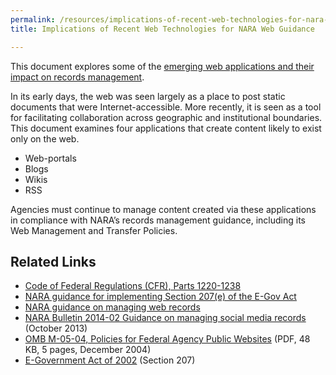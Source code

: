 ```yaml
---
permalink: /resources/implications-of-recent-web-technologies-for-nara-web-guidance/
title: Implications of Recent Web Technologies for NARA Web Guidance

---
```


This document explores some of  the [emerging web applications and their impact on records management](http://www.archives.gov/records-mgmt/initiatives/web-tech.html).

In its early days, the web was seen largely as a place to post static documents that were Internet-accessible. More recently, it is seen as a tool for facilitating collaboration across geographic and institutional boundaries. This document examines four applications that create content likely to exist only on the web.

  * Web-portals
  * Blogs
  * Wikis
  * RSS

Agencies must continue to manage content created via these applications in compliance with NARA&#8217;s records management guidance, including its Web Management and Transfer Policies.

## Related Links

  * [Code of Federal Regulations (CFR), Parts 1220-1238](http://www.ecfr.gov/cgi-bin/text-idx?c=ecfr&SID=194bdc93344a881d5119af1e8f66a2a9&rgn=div5&view=text&node=36:3.0.10.2.10&idno=36)
  * [NARA guidance for implementing Section 207(e) of the E-Gov Act](http://www.archives.gov/records-mgmt/bulletins/2006/2006-02.html)
  * [NARA guidance on managing web records](http://www.archives.gov/records-mgmt/policy/managing-web-records-index.html)
  * [NARA Bulletin 2014-02 Guidance on managing social media records](http://www.archives.gov/records-mgmt/bulletins/2014/2014-02.html) (October 2013)
  * [OMB M-05-04, Policies for Federal Agency Public Websites](https://www.whitehouse.gov/sites/whitehouse.gov/files/omb/memoranda/2005/m05-04.pdf) (PDF, 48 KB, 5 pages, December 2004)
  * [E-Government Act of 2002](http://www.archives.gov/about/laws/egov-act-section-207.html) (Section 207)